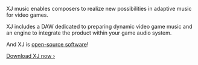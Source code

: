 XJ music enables composers to realize new possibilities in adaptive music for video games.

XJ includes a DAW dedicated to preparing dynamic video game music and an engine to integrate the product within your game audio system.

And XJ is [open-source software](https://github.com/xjmusic/xjmusic)!

[Download XJ now ›](https://xjmusic.com/download)
